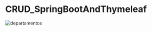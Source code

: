 # CRUD_SpringBootAndThymeleaf
![departamentos](https://user-images.githubusercontent.com/50348175/86677078-a37a6900-bfd1-11ea-83a6-56288f638e5d.PNG)
